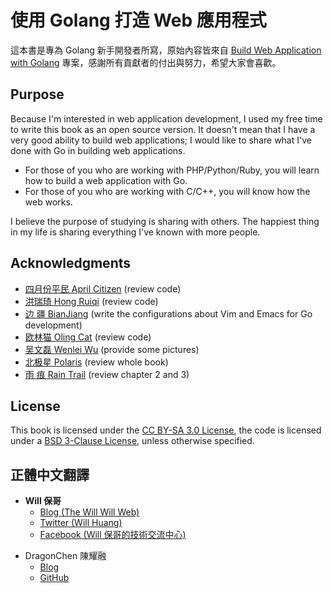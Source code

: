 # 使用 Golang 打造 Web 應用程式

這本書是專為 Golang 新手開發者所寫，原始內容皆來自 [Build Web Application with Golang](https://github.com/astaxie/build-web-application-with-golang) 專案，感謝所有貢獻者的付出與努力，希望大家會喜歡。

## Purpose

Because I'm interested in web application development, I used my free time to write this book as an open source version. It doesn't mean that I have a very good ability to build web applications; I would like to share what I've done with Go in building web applications.

* For those of you who are working with PHP/Python/Ruby, you will learn how to build a web application with Go.
* For those of you who are working with C/C++, you will know how the web works.

I believe the purpose of studying is sharing with others. The happiest thing in my life is sharing everything I've known with more people.

## Acknowledgments

* [四月份平民 April Citizen](https://plus.google.com/110445767383269817959) (review code)
* [洪瑞琦 Hong Ruiqi](https://github.com/hongruiqi) (review code)
* [边 疆 BianJiang](https://github.com/border) (write the configurations about Vim and Emacs for Go development)
* [欧林猫 Oling Cat](https://github.com/OlingCat) (review code)
* [吴文磊 Wenlei Wu](spadesacn@gmail.com) (provide some pictures)
* [北极星 Polaris](https://github.com/polaris1119) (review whole book)
* [雨 痕 Rain Trail](https://github.com/qyuhen) (review chapter 2 and 3)

## License

This book is licensed under the [CC BY-SA 3.0 License](http://creativecommons.org/licenses/by-sa/3.0/), the code is licensed under a [BSD 3-Clause License](https://github.com/astaxie/build-web-application-with-golang/blob/master/LICENSE.md), unless otherwise specified.

## 正體中文翻譯

* **Will 保哥**
  * [Blog (The Will Will Web)](https://blog.miniasp.com/)
  * [Twitter (Will Huang)](https://twitter.com/Will_Huang)
  * [Facebook (Will 保哥的技術交流中心)](https://www.facebook.com/will.fans/)
- DragonChen 陳耀融
  - [Blog](https://www.smalldragon.tw/)
  - [GitHub](https://github.com/teacher144123/)